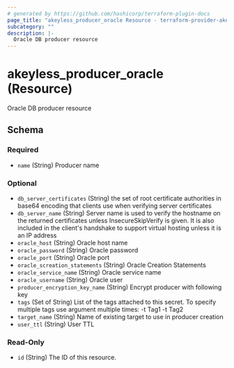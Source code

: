 ```yaml
---
# generated by https://github.com/hashicorp/terraform-plugin-docs
page_title: "akeyless_producer_oracle Resource - terraform-provider-akeyless"
subcategory: ""
description: |-
  Oracle DB producer resource
---
```


# akeyless_producer_oracle (Resource)

Oracle DB producer resource



<!-- schema generated by tfplugindocs -->
## Schema

### Required

- `name` (String) Producer name

### Optional

- `db_server_certificates` (String) the set of root certificate authorities in base64 encoding that clients use when verifying server certificates
- `db_server_name` (String) Server name is used to verify the hostname on the returned certificates unless InsecureSkipVerify is given. It is also included in the client's handshake to support virtual hosting unless it is an IP address
- `oracle_host` (String) Oracle host name
- `oracle_password` (String) Oracle password
- `oracle_port` (String) Oracle port
- `oracle_screation_statements` (String) Oracle Creation Statements
- `oracle_service_name` (String) Oracle service name
- `oracle_username` (String) Oracle user
- `producer_encryption_key_name` (String) Encrypt producer with following key
- `tags` (Set of String) List of the tags attached to this secret. To specify multiple tags use argument multiple times: -t Tag1 -t Tag2
- `target_name` (String) Name of existing target to use in producer creation
- `user_ttl` (String) User TTL

### Read-Only

- `id` (String) The ID of this resource.


